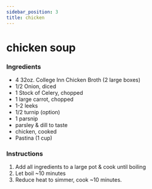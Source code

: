 ```yaml
---
sidebar_position: 3
title: chicken 
---
```

# chicken soup

### Ingredients
- 4 32oz. College Inn Chicken Broth (2 large boxes)
- 1/2 Onion, diced
- 1 Stock of Celery, chopped
- 1 large carrot, chopped
- 1-2 leeks
- 1/2 turnip (option)
- 1 parsnip
- parsley & dill to taste
- chicken, cooked
- Pastina (1 cup)

### Instructions
1. Add all ingredients to a large pot & cook until boiling 
2. Let boil ~10 minutes
3. Reduce heat to simmer, cook ~10 minutes.